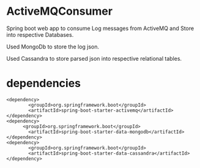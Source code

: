 # ActiveMQConsumer

Spring boot web app to consume Log messages from ActiveMQ and Store into respective Databases.

Used MongoDb to store the log json.

Used Cassandra to store parsed json into respective relational tables.

# dependencies
```
<dependency>
		<groupId>org.springframework.boot</groupId>
		<artifactId>spring-boot-starter-activemq</artifactId>
</dependency>
<dependency>
	  <groupId>org.springframework.boot</groupId>
		<artifactId>spring-boot-starter-data-mongodb</artifactId>
</dependency>
<dependency>
		<groupId>org.springframework.boot</groupId>
		<artifactId>spring-boot-starter-data-cassandra</artifactId>
</dependency>
```
